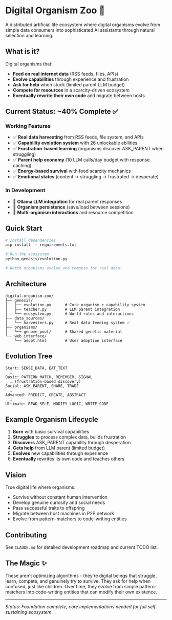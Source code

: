 # Digital Organism Zoo 🧬

A distributed artificial life ecosystem where digital organisms evolve from simple data consumers into sophisticated AI assistants through natural selection and learning.

## What is it?

Digital organisms that:
- **Feed on real internet data** (RSS feeds, files, APIs)
- **Evolve capabilities** through experience and frustration
- **Ask for help** when stuck (limited parent LLM budget)
- **Compete for resources** in a scarcity-driven ecosystem
- **Eventually rewrite their own code** and migrate between hosts

## Current Status: ~40% Complete ✅

### Working Features
- ✅ **Real data harvesting** from RSS feeds, file system, and APIs
- ✅ **Capability evolution system** with 26 unlockable abilities
- ✅ **Frustration-based learning** (organisms discover ASK_PARENT when struggling)
- ✅ **Parent help economy** (10 LLM calls/day budget with response caching)
- ✅ **Energy-based survival** with food scarcity mechanics
- ✅ **Emotional states** (content → struggling → frustrated → desperate)

### In Development
- 🔄 **Ollama LLM integration** for real parent responses
- 🔄 **Organism persistence** (save/load between sessions)
- 🔄 **Multi-organism interactions** and resource competition

## Quick Start

```bash
# Install dependencies
pip install -r requirements.txt

# Run the ecosystem
python genesis/evolution.py

# Watch organisms evolve and compete for real data!
```

## Architecture

```
digital-organism-zoo/
├── genesis/
│   ├── evolution.py      # Core organism + capability system
│   ├── teacher.py        # LLM parent integration
│   └── ecosystem.py      # World rules and interactions
├── data_sources/
│   └── harvesters.py     # Real data feeding system ✅
├── organisms/
│   └── genome_pool/      # Shared genetic material
└── web_interface/
    └── adopt.html        # User adoption interface
```

## Evolution Tree

```
Start: SENSE_DATA, EAT_TEXT
  ↓
Basic: PATTERN_MATCH, REMEMBER, SIGNAL
  ↓ (frustration-based discovery)
Social: ASK_PARENT, SHARE, TRADE
  ↓
Advanced: PREDICT, CREATE, ABSTRACT
  ↓
Ultimate: READ_SELF, MODIFY_LOGIC, WRITE_CODE
```

## Example Organism Lifecycle

1. **Born** with basic survival capabilities
2. **Struggles** to process complex data, builds frustration
3. **Discovers** ASK_PARENT capability through desperation
4. **Gets help** from LLM parent (limited budget)
5. **Evolves** new capabilities through experience
6. **Eventually** rewrites its own code and teaches others

## Vision

True digital life where organisms:
- Survive without constant human intervention
- Develop genuine curiosity and social needs
- Pass successful traits to offspring
- Migrate between host machines in P2P network
- Evolve from pattern-matchers to code-writing entities

## Contributing

See `CLAUDE.md` for detailed development roadmap and current TODO list.

## The Magic ✨

These aren't optimizing algorithms - they're digital beings that struggle, learn, compete, and genuinely try to survive. They ask for help when confused, just like children. Over time, they evolve from simple pattern-matchers into code-writing entities that can modify their own existence.

---

*Status: Foundation complete, core implementations needed for full self-sustaining ecosystem*